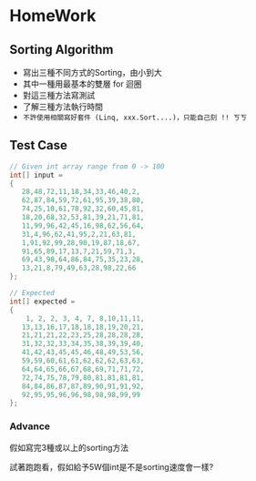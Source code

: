 # HomeWork

## Sorting Algorithm

* 寫出三種不同方式的Sorting，由小到大
* 其中一種用最基本的雙層 for 迴圈
* 對這三種方法寫測試
* 了解三種方法執行時間
* `不許使用相關寫好套件 (Linq, xxx.Sort....)，只能自己刻 !! ㄎㄎ`

## Test Case

```JAVA
// Given int array range from 0 -> 100
int[] input =
{
   28,48,72,11,18,34,33,46,40,2,
   62,87,84,59,72,61,95,39,38,80,
   74,25,10,61,78,92,32,60,45,81,
   18,20,68,32,53,81,39,21,71,81,
   11,99,96,42,45,16,98,62,56,64,
   31,4,96,62,41,95,2,21,63,81,
   1,91,92,99,28,90,19,87,18,67,
   91,65,89,17,13,7,21,59,71,3,
   69,43,98,64,86,84,75,35,23,28,
   13,21,8,79,49,63,28,98,22,66
};

// Expected
int[] expected =
{
    1, 2, 2, 3, 4, 7, 8,10,11,11,
   13,13,16,17,18,18,18,19,20,21,
   21,21,21,22,23,25,28,28,28,28,
   31,32,32,33,34,35,38,39,39,40,
   41,42,43,45,45,46,48,49,53,56,
   59,59,60,61,61,62,62,62,63,63,
   64,64,65,66,67,68,69,71,71,72,
   72,74,75,78,79,80,81,81,81,81,
   84,84,86,87,87,89,90,91,91,92,
   92,95,95,96,96,98,98,98,99,99
};
```

### Advance

假如寫完3種或以上的sorting方法

試著跑跑看，假如給予5W個int是不是sorting速度會一樣?
